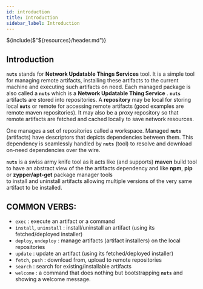 ```yaml
---
id: introduction
title: Introduction
sidebar_label: Introduction
---
```


${include($"${resources}/header.md")}

## Introduction

**```nuts```** stands for **Network Updatable Things Services** tool. It is a simple tool  for managing remote
artifacts, installing these  artifacts to the current machine and executing such  artifacts on need.
Each managed package  is also called a **```nuts```** which  is a **Network Updatable Thing Service** .
**```nuts```** artifacts are  stored  into repositories. A  **repository**  may be local for  storing local **```nuts```**
or remote for accessing  remote artifacts (good examples  are  remote maven  repositories). It may
also be a proxy repository so that remote artifacts are fetched and cached locally to save network
resources.

One manages a set of repositories called a  workspace. Managed **```nuts```**  (artifacts)  have descriptors
that depicts dependencies between them. This dependency is seamlessly handled by  **```nuts```**  (tool) to
resolve and download on-need dependencies over the wire.

**```nuts```** is a swiss army knife tool as it acts like (and supports) **maven** build tool to have an abstract
view of the the  artifacts dependency and like  **npm**, **pip** or **zypper/apt-get**  package manager tools  
to  install and uninstall artifacts allowing multiple versions of the very same artifact to  be installed.

## COMMON VERBS:

+ ```exec```               : execute an artifact or a command
+ ```install```, ```uninstall``` : install/uninstall an artifact (using its fetched/deployed installer)
+ ```deploy```, ```undeploy```   : manage artifacts (artifact installers) on the local repositories
+ ```update```             : update an artifact (using its fetched/deployed installer)
+ ```fetch```, ```push```        : download from, upload to remote repositories
+ ```search```             : search for existing/installable artifacts
+ ```welcome```            : a command that does nothing but bootstrapping **```nuts```** and showing a welcome message.
